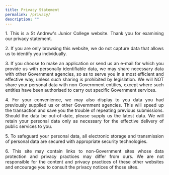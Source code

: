 ```yaml
---
title: Privacy Statement
permalink: /privacy/
description: ""
---
```


<p align="justify">1. This is a St Andrew's Junior College website. Thank you for examining our privacy statement.</p>
<p align="justify">2. If you are only browsing this website, we do not capture data that allows us to identify you individually.</p>
<p align="justify">3. If you choose to make an application or send us an e-mail for which you provide us with personally identifiable data, we may share necessary data with other Government agencies, so as to serve you in a most efficient and effective way, unless such sharing is prohibited by legislation. We will NOT share your personal data with non-Government entities, except where such entities have been authorised to carry out specific Government services.</p>
<p align="justify">4. For your convenience, we may also display to you data you had previously supplied us or other Government agencies. This will speed up the transaction and save you the trouble of repeating previous submissions. Should the data be out-of-date, please supply us the latest data. We will retain your personal data only as necessary for the effective delivery of public services to you.</p>
<p align="justify">5. To safeguard your personal data, all electronic storage and transmission of personal data are secured with appropriate security technologies.</p>
<p align="justify">6. This site may contain links to non-Government sites whose data protection and privacy practices may differ from ours. We are not responsible for the content and privacy practices of these other websites and encourage you to consult the privacy notices of those sites.</p>